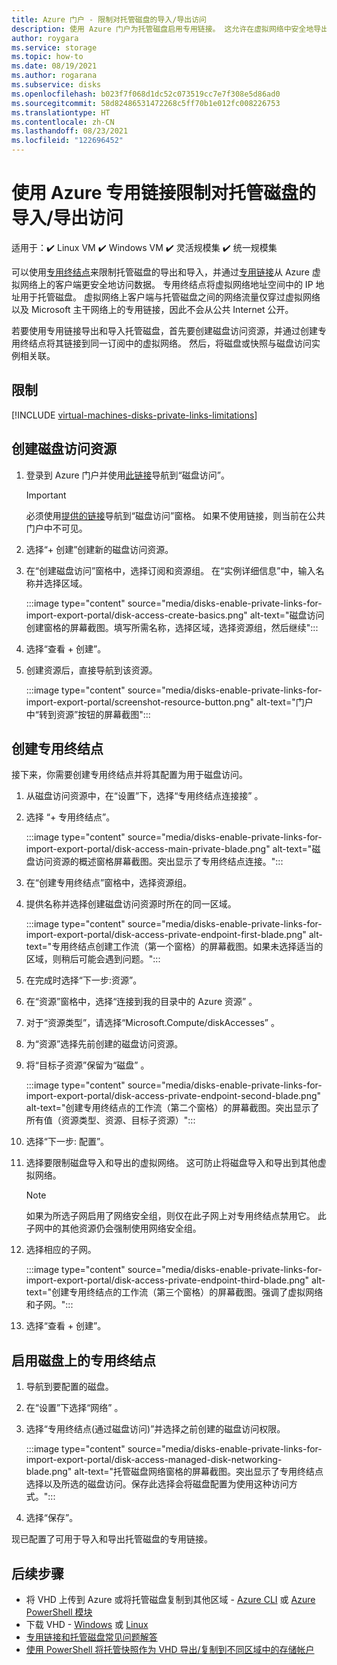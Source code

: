 ```yaml
---
title: Azure 门户 - 限制对托管磁盘的导入/导出访问
description: 使用 Azure 门户为托管磁盘启用专用链接。 这允许在虚拟网络中安全地导出和导入磁盘。
author: roygara
ms.service: storage
ms.topic: how-to
ms.date: 08/19/2021
ms.author: rogarana
ms.subservice: disks
ms.openlocfilehash: b023f7f068d1dc52c073519cc7e7f308e5d86ad0
ms.sourcegitcommit: 58d82486531472268c5ff70b1e012fc008226753
ms.translationtype: HT
ms.contentlocale: zh-CN
ms.lasthandoff: 08/23/2021
ms.locfileid: "122696452"
---
```

# <a name="restrict-importexport-access-for-managed-disks-using-azure-private-link"></a>使用 Azure 专用链接限制对托管磁盘的导入/导出访问

适用于：:heavy_check_mark: Linux VM :heavy_check_mark: Windows VM :heavy_check_mark: 灵活规模集 :heavy_check_mark: 统一规模集

可以使用[专用终结点](../private-link/private-endpoint-overview.md)来限制托管磁盘的导出和导入，并通过[专用链接](../private-link/private-link-overview.md)从 Azure 虚拟网络上的客户端更安全地访问数据。 专用终结点将虚拟网络地址空间中的 IP 地址用于托管磁盘。 虚拟网络上客户端与托管磁盘之间的网络流量仅穿过虚拟网络以及 Microsoft 主干网络上的专用链接，因此不会从公共 Internet 公开。

若要使用专用链接导出和导入托管磁盘，首先要创建磁盘访问资源，并通过创建专用终结点将其链接到同一订阅中的虚拟网络。 然后，将磁盘或快照与磁盘访问实例相关联。

## <a name="limitations"></a>限制

[!INCLUDE [virtual-machines-disks-private-links-limitations](../../includes/virtual-machines-disks-private-links-limitations.md)]

## <a name="create-a-disk-access-resource"></a>创建磁盘访问资源

1. 登录到 Azure 门户并使用[此链接](https://aka.ms/disksprivatelinks)导航到“磁盘访问”。

    > [!IMPORTANT]
    > 必须使用[提供的链接](https://aka.ms/disksprivatelinks)导航到“磁盘访问”窗格。 如果不使用链接，则当前在公共门户中不可见。

1. 选择“+ 创建”创建新的磁盘访问资源。
1. 在“创建磁盘访问”窗格中，选择订阅和资源组。 在“实例详细信息”中，输入名称并选择区域。

    :::image type="content" source="media/disks-enable-private-links-for-import-export-portal/disk-access-create-basics.png" alt-text="磁盘访问创建窗格的屏幕截图。填写所需名称，选择区域，选择资源组，然后继续":::

1. 选择“查看 + 创建”。
1. 创建资源后，直接导航到该资源。

    :::image type="content" source="media/disks-enable-private-links-for-import-export-portal/screenshot-resource-button.png" alt-text="门户中“转到资源”按钮的屏幕截图":::

## <a name="create-a-private-endpoint"></a>创建专用终结点

接下来，你需要创建专用终结点并将其配置为用于磁盘访问。

1. 从磁盘访问资源中，在“设置”下，选择“专用终结点连接接” 。
1. 选择 “+ 专用终结点”。

    :::image type="content" source="media/disks-enable-private-links-for-import-export-portal/disk-access-main-private-blade.png" alt-text="磁盘访问资源的概述窗格屏幕截图。突出显示了专用终结点连接。":::

1. 在“创建专用终结点”窗格中，选择资源组。
1. 提供名称并选择创建磁盘访问资源时所在的同一区域。

    :::image type="content" source="media/disks-enable-private-links-for-import-export-portal/disk-access-private-endpoint-first-blade.png" alt-text="专用终结点创建工作流（第一个窗格）的屏幕截图。如果未选择适当的区域，则稍后可能会遇到问题。":::

1. 在完成时选择“下一步:资源”。
1. 在“资源”窗格中，选择“连接到我的目录中的 Azure 资源” 。
1. 对于“资源类型”，请选择“Microsoft.Compute/diskAccesses” 。
1. 为“资源”选择先前创建的磁盘访问资源。
1. 将“目标子资源”保留为“磁盘” 。

    :::image type="content" source="media/disks-enable-private-links-for-import-export-portal/disk-access-private-endpoint-second-blade.png" alt-text="创建专用终结点的工作流（第二个窗格）的屏幕截图。突出显示了所有值（资源类型、资源、目标子资源）":::

1. 选择“下一步: 配置”。
1. 选择要限制磁盘导入和导出的虚拟网络。 这可防止将磁盘导入和导出到其他虚拟网络。

    > [!NOTE]
    > 如果为所选子网启用了网络安全组，则仅在此子网上对专用终结点禁用它。 此子网中的其他资源仍会强制使用网络安全组。

1. 选择相应的子网。

    :::image type="content" source="media/disks-enable-private-links-for-import-export-portal/disk-access-private-endpoint-third-blade.png" alt-text="创建专用终结点的工作流（第三个窗格）的屏幕截图。强调了虚拟网络和子网。":::

1. 选择“查看 + 创建”。

## <a name="enable-private-endpoint-on-your-disk"></a>启用磁盘上的专用终结点

1. 导航到要配置的磁盘。
1. 在“设置”下选择“网络” 。
1. 选择“专用终结点(通过磁盘访问)”并选择之前创建的磁盘访问权限。

    :::image type="content" source="media/disks-enable-private-links-for-import-export-portal/disk-access-managed-disk-networking-blade.png" alt-text="托管磁盘网络窗格的屏幕截图。突出显示了专用终结点选择以及所选的磁盘访问。保存此选择会将磁盘配置为使用这种访问方式。":::

1. 选择“保存”。

现已配置了可用于导入和导出托管磁盘的专用链接。

## <a name="next-steps"></a>后续步骤

- 将 VHD 上传到 Azure 或将托管磁盘复制到其他区域 - [Azure CLI](linux/disks-upload-vhd-to-managed-disk-cli.md) 或 [Azure PowerShell 模块](windows/disks-upload-vhd-to-managed-disk-powershell.md)
- 下载 VHD - [Windows](windows/download-vhd.md) 或 [Linux](linux/download-vhd.md)
- [专用链接和托管磁盘常见问题解答](/azure/virtual-machines/faq-for-disks#private-links-for-securely-exporting-and-importing-managed-disks)
- [使用 PowerShell 将托管快照作为 VHD 导出/复制到不同区域中的存储帐户](/previous-versions/azure/virtual-machines/scripts/virtual-machines-powershell-sample-copy-snapshot-to-storage-account)